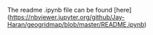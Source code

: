 The readme .ipynb file can be found [here] (https://nbviewer.jupyter.org/github/Jay-Haran/geogridmap/blob/master/README.ipynb) 
